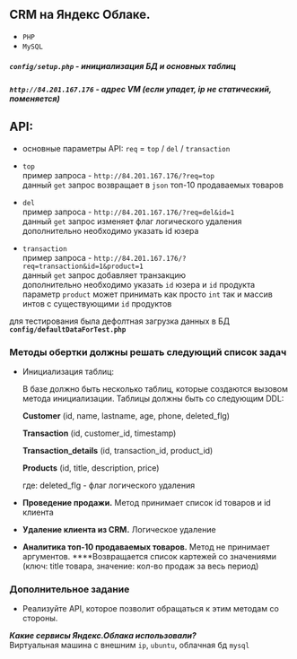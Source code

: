 ## CRM на Яндекс Облаке.
- `PHP`
- `MySQL`

##### `config/setup.php`  - инициализация БД и основных таблиц<br/>

##### `http://84.201.167.176` - адрес VM (если упадет, ip не статический, поменяется)<br/>


## API:

- основные параметры API: `req`  =  `top` / `del` / `transaction`<br/>

- `top`<br/>
пример запроса - `http://84.201.167.176/?req=top`<br/>
данный `get` запрос возвращает в `json` топ-10 продаваемых товаров<br/>

- `del`<br/>
пример запроса - `http://84.201.167.176/?req=del&id=1`<br/>
данный `get` запрос изменяет флаг логического удаления<br/>
дополнительно необходимо указать id юзера<br/>

- `transaction`<br/>
пример запроса - `http://84.201.167.176/?req=transaction&id=1&product=1`<br/>
данный `get` запрос добавляет транзакцию <br/>
дополнительно необходимо указать `id`  юзера и `id` продукта <br/>
параметр `product` может принимать как просто `int` так и массив интов с существующими `id` продуктов<br/>


для тестирования была дефолтная загрузка данных в БД<br/>
<b>`config/defaultDataForTest.php`</b>


### **Методы обертки должны решать следующий список задач**

- Инициализация таблиц:

    В базе должно быть несколько таблиц, которые создаются вызовом метода инициализации. 
    Таблицы должны быть со следующим DDL:

    **Customer** (id, name, lastname, age, phone, deleted_flg)

    **Transaction** (id, customer_id,  timestamp)

    **Transaction_details** (id, transaction_id, product_id)

    **Products** (id, title, description, price)

    где: deleted_flg - флаг логического удаления

- **Проведение продажи.** Метод принимает список id товаров и id клиента
- **Удаление клиента из CRM.** Логическое удаление
- **Аналитика топ-10 продаваемых товаров.** Метод не принимает аргументов. ****Возвращается список картежей со значениями (ключ: title товара, значение: кол-во продаж за весь период)

### **Дополнительное задание**

- Реализуйте API, которое позволит обращаться к этим методам со стороны.


<b><em>Какие сервисы Яндекс.Облака использовали?</b></em><br/>
Виртуальная машина с внешним `ip`, `ubuntu`, облачная бд `mysql`
